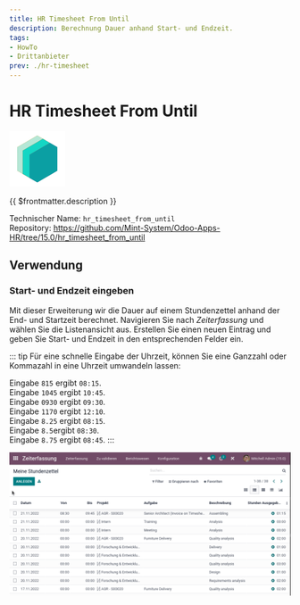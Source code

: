 ```yaml
---
title: HR Timesheet From Until
description: Berechnung Dauer anhand Start- und Endzeit.
tags:
- HowTo
- Drittanbieter
prev: ./hr-timesheet
---
```

# HR Timesheet From Until
![icon_oms_box](attachments/icons_odoo_mint_system.png)

{{ $frontmatter.description }}

Technischer Name: `hr_timesheet_from_until`\
Repository: <https://github.com/Mint-System/Odoo-Apps-HR/tree/15.0/hr_timesheet_from_until>

## Verwendung

### Start- und Endzeit eingeben

Mit dieser Erweiterung wir die Dauer auf einem Stundenzettel anhand der End- und Startzeit berechnet. Navigieren Sie nach *Zeiterfassung* und wählen Sie die Listenansicht aus. Erstellen Sie einen neuen Eintrag und geben Sie Start- und Endzeit in den entsprechenden Felder ein.

::: tip
Für eine schnelle Eingabe der Uhrzeit, können Sie eine Ganzzahl oder Kommazahl in eine Uhrzeit umwandeln lassen:

Eingabe `815` ergibt `08:15`.\
Eingabe `1045` ergibt `10:45`.\
Eingabe `0930` ergibt `09:30`.\
Eingabe `1170` ergibt `12:10`.\
Eingabe `8.25` ergibt `08:15`.\
Eingabe `8.5`ergibt `08:30`.\
Eingabe `8.75` ergibt `08:45`.
:::

![HR Timesheet From Until](attachments/HR%20Timesheet%20From%20Until.gif)
